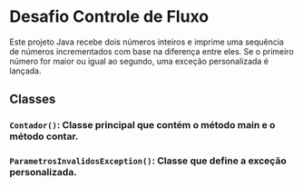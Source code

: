 # Desafio Controle de Fluxo

Este projeto Java recebe dois números inteiros e imprime uma sequência de números incrementados com base na diferença entre eles. Se o primeiro número for maior ou igual ao segundo, uma exceção personalizada é lançada.

## Classes
### `Contador()`: Classe principal que contém o método main e o método contar.
### `ParametrosInvalidosException()`: Classe que define a exceção personalizada.
